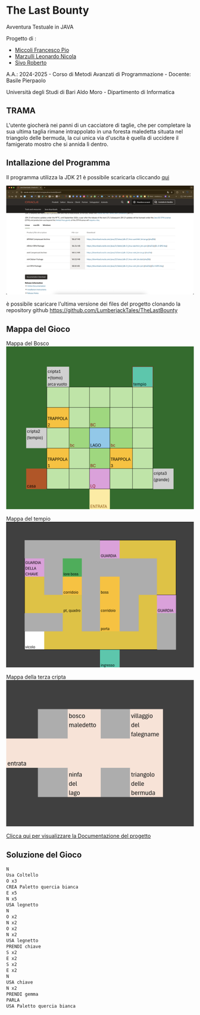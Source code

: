 # The Last Bounty 
Avventura Testuale in JAVA

Progetto di : 
* [Miccoli Francesco Pio](https://github.com/Miccoli04)
* [Marzulli Leonardo Nicola](https://github.com/marzullidino)
* [Sivo Roberto](https://github.com/drROBotnik1803)

A.A.: 2024-2025 - Corso di Metodi Avanzati di Programmazione - Docente: Basile Pierpaolo

Università degli Studi di Bari Aldo Moro - Dipartimento di Informatica

## TRAMA
L'utente giocherà nei panni di un cacciatore di taglie, che per completare la sua ultima taglia rimane intrappolato in una foresta maledetta situata nel triangolo delle bermuda, la cui unica via d'uscita è quella di uccidere il famigerato mostro che si annida lì dentro.


## Intallazione del Programma
Il programma utilizza la JDK 21 è possibile scaricarla cliccando [qui](https://www.oracle.com/it/java/technologies/downloads/#java21)

![downloadJava21](./TheLastBounty/docs/img/download-java21.png)





è possibile scaricare l'ultima versione dei files del progetto clonando la repository github 
https://github.com/LumberjackTales/TheLastBounty



## Mappa del Gioco
Mappa del Bosco
![mappa bosco](./TheLastBounty/docs/img/mappa-bosco.png)

Mappa del tempio
![mappa tempio](./TheLastBounty/docs/img/mappa-tempio.png)

Mappa della terza cripta
![mappa cripta 3](./TheLastBounty/docs/img/mappa-cripta3.png)


[Clicca qui per visualizzare la Documentazione del progetto](./TheLastBounty/docs/documentazione.md)

## Soluzione del Gioco
    N
    Usa Coltello
    O x3
    CREA Paletto quercia bianca
    E x5
    N x5
    USA legnetto
    N 
    O x2
    N x2
    O x2
    N x2
    USA legnetto
    PRENDI chiave
    S x2
    E x2
    S x2
    E x2
    N 
    USA chiave
    N x2
    PRENDI gemma
    PARLA
    USA Paletto quercia bianca

    
